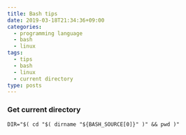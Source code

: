 ```yaml
---
title: Bash tips
date: 2019-03-18T21:34:36+09:00
categories: 
  - programming language
  - bash
  - linux
tags:
  - tips
  - bash
  - linux
  - current directory
type: posts
---
```


### Get current directory

    DIR="$( cd "$( dirname "${BASH_SOURCE[0]}" )" && pwd )"